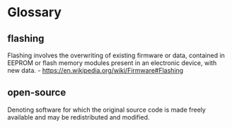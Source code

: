 # Glossary

## flashing

Flashing involves the overwriting of existing firmware or data, contained in EEPROM or flash memory modules present in an electronic device, with new data. - https://en.wikipedia.org/wiki/Firmware#Flashing

## open-source

Denoting software for which the original source code is made freely available and may be redistributed and modified.